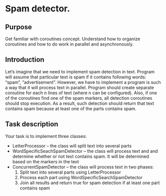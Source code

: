 # Spam detector.

## Purpose
Get familiar with coroutines concept. Understand how to organize coroutines and how to do work in parallel and asynchronously.

## Introduction
Let’s imagine that we need to implement spam detection in text.
Program will assume that particular text is spam if it contains following words: “spam”, “advertisement”.
However, we have to implement a program is such a way that it will process text in parallel.
Program should create separate coroutine for each n lines of text (where n can be configured).
Also, if one of the coroutines find one of the spam markers, all detection coroutines should stop execution.
As a result, such detection should return that text contains spam because at least one of the parts contains spam.

## Task description
Your task is to implement three classes:
* LetterProcessor – the class will split text into several parts
* WordSpecificSeachSpamDetector – the class will process text and and determine whether or not text contains spam. It will be determined based on the markers in the text
* ConcurrentSpamDetector – the class will process text in two phases:
    1. Split text into several parts using LetterProcessor
    2. Process each part using WordSpecificSearchSpamDetector
    3. Join all results and return true for spam detection if at least one part contains spam

